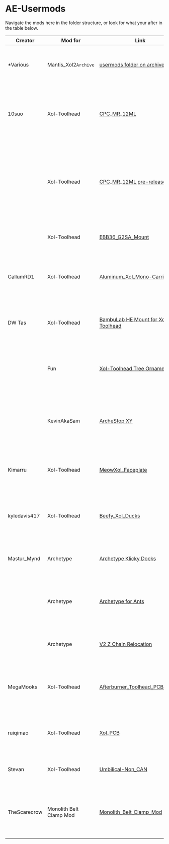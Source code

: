 # AE-Usermods
Navigate the mods here in the folder structure, or look for what your after in the table below.

| Creator | Mod for | Link | Description |
| --- | --- | --- | --- |
| *Various | Mantis_Xol2`Archive` | [usermods folder on archived repo](https://github.com/Armchair-Engineering/Mantis-Xol/tree/main/usermods) | Just a link to the old mods so they don't get forgotten. |
| 10suo | Xol-Toolhead | [CPC_MR_12ML](Xol-Toolhead/CPC_MR_12ML) | Carriage and belt clip adapted to the non MGN12H size of CPC MR 12ML rails |
| | Xol-Toolhead | [CPC_MR_12ML pre-release](Xol-Toolhead/CPC_MR_12ML/pre-release) | Carriage and belt clip adapted to the non MGN12H size of CPC MR 12ML rails for Xol pre-release clips |
| | Xol-Toolhead | [EBB36_G2SA_Mount](Xol-Toolhead/EBB36_G2SA_Mount) | Mount for EBB36 CAN board on G2SA extruder |
| CallumRD1 | Xol-Toolhead | [Aluminum_Xol_Mono-Carriage](Xol-Toolhead/Aluminum_Xol_Mono-Carriage) | Xol Aluminum mono-carriage for MGN12H rails and 6mm Belts |
| DW Tas | Xol-Toolhead | [BambuLab HE Mount for Xol Toolhead](Xol-Toolhead/BambuLab_Xol_HE_Mount) | Hotend mount for BambuLab hotends to work with pre-release Xol |
| | Fun | [Xol-Toolhead Tree Ornament](Xol-Toolhead/Xol-Extras/Ornaments/) | A mini Xol-Toolhead to hang on your tree for the holiday season |
| | KevinAkaSam | [ArcheStop XY](Archetype\ArcheStop_XY) | Endstop Mount for your Archetype giving you Endstops in X and Y without reprinting |
| Kimarru | Xol-Toolhead | [MeowXol_Faceplate](Xol-Toolhead/MeowXol_Faceplate) | Faceplate for Xol-Toolhead that has cat ears and a paw logo |
| kyledavis417 | Xol-Toolhead | [Beefy_Xol_Ducks](Xol-Toolhead/Beefy_Xol_Ducks/) | Ducts for the xol toolhead with stronger walls and various tweaks |
| Mastur_Mynd | Archetype | [Archetype Klicky Docks](Archetype/Klicky_Dock_Arms) | Purpose build Klicky arms for all Archetype sizes |
| | Archetype | [Archetype for Ants](Archetype/Archetype_For_Ants) | MGN9H X carriage and belt clips altered to fit most [Printers for Ants](https://3dprintersforants.com/) |
| | Archetype | [V2 Z Chain Relocation](Archetype/V2_Z_Chain_Relocation) | Gets the Z chain out of the way of your extruders! |
| MegaMooks | Xol-Toolhead | [Afterburner_Toolhead_PCB_Mount](Xol-Toolhead/Afterburner_Toolhead_PCB_Mount) | A Mount for the Hartk afterburner PCB to use with Xol-Toolhead on Xol-Carriage |
| ruiqimao | Xol-Toolhead | [Xol_PCB](Xol-Toolhead/Xol_PCB) | Carabiner-compatible toolhead PCB for Xol-Toolhead |
| Stevan | Xol-Toolhead | [Umbilical-Non_CAN](Xol-Toolhead/Umbilical-Non_CAN) | Umbilical mounts for Xol-Toolhead - PG7, PG9 |
| TheScarecrow | Monolith Belt Clamp Mod | [Monolith_Belt_Clamp_Mod](Archetype/Monolith_Belt_Clamp_Mod) | Rail Mount mod for Monolith belt path and stronger belt tensions |
